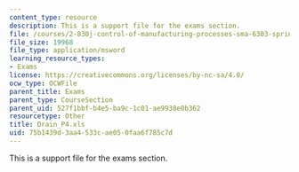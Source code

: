```yaml
---
content_type: resource
description: This is a support file for the exams section.
file: /courses/2-830j-control-of-manufacturing-processes-sma-6303-spring-2008/75b1439d3aa4533cae050faa6f785c7d_Drain_P4.xls
file_size: 19968
file_type: application/msword
learning_resource_types:
- Exams
license: https://creativecommons.org/licenses/by-nc-sa/4.0/
ocw_type: OCWFile
parent_title: Exams
parent_type: CourseSection
parent_uid: 527f1bbf-b4e5-ba9c-1c01-ae9938e0b362
resourcetype: Other
title: Drain_P4.xls
uid: 75b1439d-3aa4-533c-ae05-0faa6f785c7d
---
```

This is a support file for the exams section.
